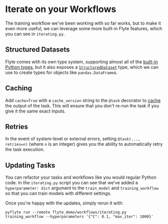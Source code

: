 # Iterate on your Workflows

The training workflow we've been working with so far works, but to
make it even more useful, we can leverage some more built-in Flyte
features, which you can see in `iterating.py`.

<!-- button: Open Python Workflow -->

## Structured Datasets

Flyte comes with its own type system, supporting almost all of the
[built-in Python types](https://docs.flyte.org/en/latest/user_guide/data_types_and_io/index.html),
but it also exposes a [`StructuredDataset`](https://docs.flyte.org/en/latest/user_guide/data_types_and_io/structureddataset.html) type,
which we can use to create types for objects like `pandas.DataFrame`s.

## Caching

Add `cache=True` with a `cache_version` string to the `@task` decorator to [cache](https://docs.flyte.org/en/latest/user_guide/development_lifecycle/caching.html) the output of the task. This
will ensure that you don't re-run the task if you give it the same exact inputs.

## Retries

In the event of system-level or external errors, setting `@task(..., retries=n)` (where
`n` is an integer) gives you the ability to automatically retry the task execution.

## Updating Tasks

You can refactor your tasks and workflows like you would regular Python code. In
the `iterating.py` script you can see that we've added a `hyperparameter: dict`
argument to the `train_model` and `training_workflow` so that you can train models
with different settings.

Once you're happy with the updates, simply rerun it with:

```
pyflyte run --remote flyte_demo/workflows/iterating.py training_workflow --hyperparameters '{"C": 0.1, "max_iter": 1000}'
```


<!-- button: Run remotely on terminal -->